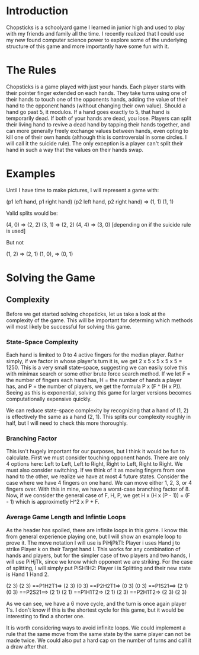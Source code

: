 # Introduction

Chopsticks is a schoolyard game I learned in junior high and used to play with my friends and family all the time. I recently realized that I could use my new found computer science power to explore some of the underlying structure of this game and more importantly have some fun with it.


# The Rules

Chopsticks is a game played with just your hands. Each player starts with their pointer finger extended on each hands. They take turns using one of their hands to touch one of the opponents hands, adding the value of their hand to the opponent hands (without changing their own value). Should a hand go past 5, it modulos. If a hand goes exactly to 5, that hand is temporarily dead. If both of your hands are dead, you lose. Players can split their living hand to revive a dead hand by tapping their hands together, and can more generally freely exchange values between hands, even opting to kill one of their own hands (although this is controversial in some circles. I will call it the suicide rule). The only exception is a player can't split their hand in such a way that the values on their hands swap.


# Examples

Until I have time to make pictures, I will represent a game with:

(p1 left hand, p1 right hand) (p2 left hand, p2 right hand) => (1, 1) (1, 1)

Valid splits would be:

(4, 0) => (2, 2)
(3, 1) => (2, 2)
(4, 4) => (3, 0) [depending on if the suicide rule is used]

But not

(1, 2) => (2, 1)
(1, 0), => (0, 1)


# Solving the Game

## Complexity

Before we get started solving chopsticks, let us take a look at the complexity of the game. This will be important for determing which methods will most likely be successful for solving this game.

### State-Space Complexity

Each hand is limited to 0 to 4 active fingers for the median player. Rather simply, if we factor in whose player's turn it is, we get 2 x 5 x 5 x 5 x 5 = 1250. This is a very small state-space, suggesting we can easily solve this with minimax search or some other brute force search method. If we let F = the number of fingers each hand has, H = the number of hands a player has, and P = the number of players, we get the formula P x (F ^ (H x P)). Seeing as this is exponential, solving this game for larger versions becomes computationally expensive quickly.

We can reduce state-space complexity by recognizing that a hand of (1, 2) is effectively the same as a hand (2, 1). This splits our complexity roughly in half, but I will need to check this more thoroughly.

### Branching Factor

This isn't hugely important for our purposes, but I think it would be fun to calculate. First we must consider touching opponent hands. There are only 4 options here: Left to Left, Left to Right, Right to Left, Right to Right. We must also consider switching. If we think of it as moving fingers from one hand to the other, we realize we have at most 4 future states. Consider the case where we have 4 fingers on one hand. We can move either 1, 2, 3, or 4 fingers over. With this in mine, we have a worst-case branching factor of 8. Now, if we consider the general case of F, H, P, we get H x (H x (P - 1)) + (F - 1) which is approximetly H^2 x P + F.

### Average Game Length and Infintie Loops

As the header has spoiled, there are infinite loops in this game. I know this from general experience playing one, but I will show an example loop to prove it. The move notation I will use is PiHjPkTl: Player i uses Hand j to strike Player k on their Target hand l. This works for any combination of hands and players, but for the simpler case of two players and two hands, I will use PiHjTk, since we know which opponent we are striking. For the case of splitting, I will simply put PiSH1H2: Player i is Splitting and their new state is Hand 1 Hand 2.

(2 3) (2 3) ==P1H2T1=>
(2 3) (0 3) ==P2H2T1=>
(0 3) (0 3) ==P1S21==>
(2 1) (0 3) ==P2S21==>
(2 1) (2 1) ==P1H1T2=>
(2 1) (2 3) ==P2H1T2=>
(2 3) (2 3)

As we can see, we have a 6 move cycle, and the turn is once again player 1's. I don't know if this is the shortest cycle for this game, but it would be interesting to find a shorter one.

It is worth considering ways to avoid infinite loops. We could implement a rule that the same move from the same state by the same player can not be made twice. We could also put a hard cap on the number of turns and call it a draw after that. 

